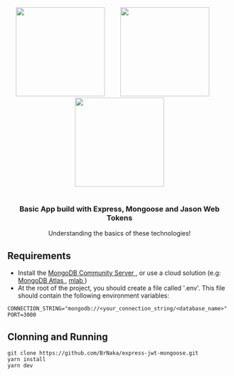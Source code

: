 <div align="center">
  <img src="https://pplware.sapo.pt/wp-content/uploads/2016/05/nodejs_04.jpg" width="200px">
  <span> &nbsp &nbsp &nbsp &nbsp</span>
  <img src="https://static.imasters.com.br/wp-content/uploads/2017/09/mongodb-logo-rgb-j6w271g1xn-768x203.jpg" width="200px"> 
  <span> &nbsp &nbsp &nbsp &nbsp</span>
  <img src="https://miro.medium.com/max/3200/1*t9d16DIcJg_-dEg0X_qTWg.png" width="200px">
</div>

<br />

<div align="center">
  <h3> Basic App build with Express, Mongoose and Jason Web Tokens </h3>
  <p> Understanding the basics of these technologies! </p>
</div>

## Requirements
 - Install the <a href="https://docs.mongodb.com/manual/tutorial/install-mongodb-on-windows/"> MongoDB Community Server </a>, or use a cloud solution (e.g: <a href="https://www.mongodb.com/cloud/atlas"> MongoDB Atlas </a>, <a href="https://mlab.com/"> mlab </a>)
 - At the root of the project, you should create a file called '.env'. This file should contain the following environment variables:
```
CONNECTION_STRING="mongodb://<your_connection_string/<database_name>"
PORT=3000
```

## Clonning and Running
```
git clone https://github.com/BrNaka/express-jwt-mongoose.git
yarn install
yarn dev
```
